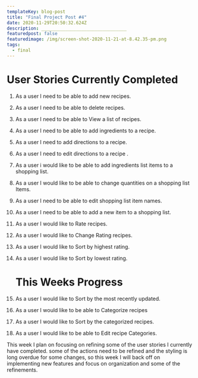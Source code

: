 ```yaml
---
templateKey: blog-post
title: "Final Project Post #4"
date: 2020-11-29T20:50:32.624Z
description: ________________________________
featuredpost: false
featuredimage: /img/screen-shot-2020-11-21-at-8.42.35-pm.png
tags:
  - final
---
```

# User Stories Currently Completed

1. As a user I need to be able to add new recipes.
2. As a user I need to be able to delete recipes.
3. As a user I need to be able to View a list of recipes.
4. As a user I need to be able to add ingredients to a recipe.
5. As a user I need to add directions to a recipe.
6. As a user I need to edit directions to a recipe .
7. As a user i would like to be able to add ingredients list items to a shopping list.
8. As a user I would like to be able to change quantities on a shopping list Items.
9. As a user I need to be able to edit shopping list item names.
10. As a user I need to be able to add a new item to a shopping list.
11. As a user I would like to Rate recipes.
12. As a user I would like to Change Rating recipes.
13. As a user I would like to Sort by highest rating.
14. As a user I would like to Sort by lowest rating.

    # This Weeks Progress
15. As a user I would like to Sort by the most recently updated.
16. As a user I would like to be able to Categorize recipes
17. As a user I would like to Sort by the categorized recipes.
18. As a user I would like to be able to Edit recipe Categories.



This week I plan on focusing on refining some of the user stories I currently have completed. some of the actions need to be refined and the styling is long overdue for some changes, so this week I will back off on implementing new features and focus on organization and some of the refinements.